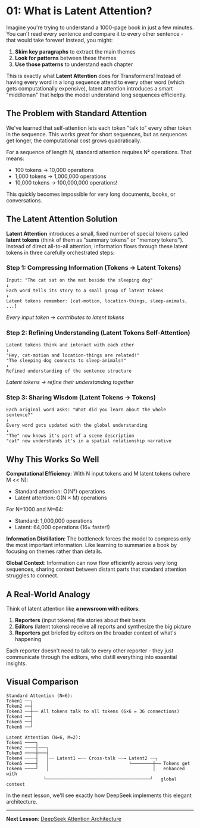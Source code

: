 # 01: What is Latent Attention?

Imagine you're trying to understand a 1000-page book in just a few minutes. You can't read every sentence and compare it to every other sentence - that would take forever! Instead, you might:

1. **Skim key paragraphs** to extract the main themes
2. **Look for patterns** between these themes  
3. **Use those patterns** to understand each chapter

This is exactly what **Latent Attention** does for Transformers! Instead of having every word in a long sequence attend to every other word (which gets computationally expensive), latent attention introduces a smart "middleman" that helps the model understand long sequences efficiently.

## The Problem with Standard Attention

We've learned that self-attention lets each token "talk to" every other token in the sequence. This works great for short sequences, but as sequences get longer, the computational cost grows quadratically. 

For a sequence of length N, standard attention requires N² operations. That means:
- 100 tokens → 10,000 operations  
- 1,000 tokens → 1,000,000 operations
- 10,000 tokens → 100,000,000 operations!

This quickly becomes impossible for very long documents, books, or conversations.

## The Latent Attention Solution

**Latent Attention** introduces a small, fixed number of special tokens called **latent tokens** (think of them as "summary tokens" or "memory tokens"). Instead of direct all-to-all attention, information flows through these latent tokens in three carefully orchestrated steps:

### Step 1: Compressing Information (Tokens → Latent Tokens)
```
Input: "The cat sat on the mat beside the sleeping dog"
↓
Each word tells its story to a small group of latent tokens
↓ 
Latent tokens remember: [cat-motion, location-things, sleep-animals, ...]
```
*Every input token → contributes to latent tokens*

### Step 2: Refining Understanding (Latent Tokens Self-Attention)  
```
Latent tokens think and interact with each other
↓
"Hey, cat-motion and location-things are related!"
"The sleeping dog connects to sleep-animals!"
↓
Refined understanding of the sentence structure
```
*Latent tokens → refine their understanding together*

### Step 3: Sharing Wisdom (Latent Tokens → Tokens)
```
Each original word asks: "What did you learn about the whole sentence?"
↓
Every word gets updated with the global understanding
↓
"The" now knows it's part of a scene description
"cat" now understands it's in a spatial relationship narrative
```

## Why This Works So Well

**Computational Efficiency**: With N input tokens and M latent tokens (where M << N):
- Standard attention: O(N²) operations
- Latent attention: O(N × M) operations

For N=1000 and M=64:
- Standard: 1,000,000 operations
- Latent: 64,000 operations (16× faster!)

**Information Distillation**: The bottleneck forces the model to compress only the most important information. Like learning to summarize a book by focusing on themes rather than details.

**Global Context**: Information can now flow efficiently across very long sequences, sharing context between distant parts that standard attention struggles to connect.

## A Real-World Analogy

Think of latent attention like **a newsroom with editors**:

1. **Reporters** (input tokens) file stories about their beats
2. **Editors** (latent tokens) receive all reports and synthesize the big picture  
3. **Reporters** get briefed by editors on the broader context of what's happening

Each reporter doesn't need to talk to every other reporter - they just communicate through the editors, who distill everything into essential insights.

## Visual Comparison

```
Standard Attention (N=6):
Token1 ──┐
Token2 ──┤
Token3 ──┼── All tokens talk to all tokens (6×6 = 36 connections)
Token4 ──┤
Token5 ──┤  
Token6 ──┘

Latent Attention (N=6, M=2):
Token1 ────┐
Token2 ────┤───┐
Token3 ────┼───┤
Token4 ────┤   │── Latent1 ←── Cross-talk ──→ Latent2 ──┐
Token5 ────┤   │                              └────────┼─→ Tokens get
Token6 ────┘   │                                       │   enhanced with
              └───────────────────────────────────────┘   global context
```

In the next lesson, we'll see exactly how DeepSeek implements this elegant architecture.

---

**Next Lesson**: [DeepSeek Attention Architecture](02_deepseek_attention_architecture.md)
